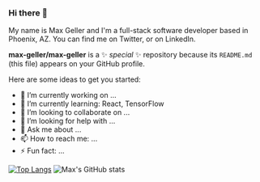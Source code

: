 ### Hi there 👋

My name is Max Geller and I'm a full-stack software developer based in Phoenix, AZ.
You can find me on Twitter, or on LinkedIn.


**max-geller/max-geller** is a ✨ _special_ ✨ repository because its `README.md` (this file) appears on your GitHub profile.

Here are some ideas to get you started:

- 🔭 I’m currently working on ...
- 🌱 I’m currently learning: React, TensorFlow
- 👯 I’m looking to collaborate on ...
- 🤔 I’m looking for help with ...
- 💬 Ask me about ...
- 📫 How to reach me: ...
- ⚡ Fun fact: ...


[![Top Langs](https://github-readme-stats.vercel.app/api/top-langs/?username=max-geller)](https://github.com/max-geller/github-readme-stats)
![Max's GitHub stats](https://github-readme-stats.vercel.app/api?username=max-geller&show_icons=true&theme=radical)
